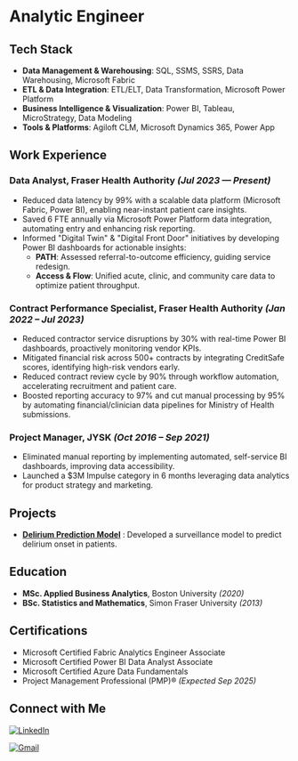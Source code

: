 # Analytic Engineer

## Tech Stack

- **Data Management & Warehousing**: SQL, SSMS, SSRS, Data Warehousing, Microsoft Fabric 
- **ETL & Data Integration**: ETL/ELT, Data Transformation, Microsoft Power Platform  
- **Business Intelligence & Visualization**: Power BI, Tableau, MicroStrategy, Data Modeling  
- **Tools & Platforms**: Agiloft CLM, Microsoft Dynamics 365, Power App  

##  Work Experience

### **Data Analyst, Fraser Health Authority**  *(Jul 2023 — Present)*

- Reduced data latency by 99% with a scalable data platform (Microsoft Fabric, Power BI), enabling near-instant patient care insights.  
- Saved 6 FTE annually via Microsoft Power Platform data integration, automating entry and enhancing risk reporting.  
- Informed "Digital Twin" & "Digital Front Door" initiatives by developing Power BI dashboards for actionable insights:  
  - **PATH**: Assessed referral-to-outcome efficiency, guiding service redesign.  
  - **Access & Flow**: Unified acute, clinic, and community care data to optimize patient throughput.  

### **Contract Performance Specialist, Fraser Health Authority** *(Jan 2022 – Jul 2023)*

- Reduced contractor service disruptions by 30% with real-time Power BI dashboards, proactively monitoring vendor KPIs.  
- Mitigated financial risk across 500+ contracts by integrating CreditSafe scores, identifying high-risk vendors early.  
- Reduced contract review cycle by 90% through workflow automation, accelerating recruitment and patient care.  
- Boosted reporting accuracy to 97% and cut manual processing by 95% by automating financial/clinician data pipelines for Ministry of Health submissions.  

### **Project Manager, JYSK**  *(Oct 2016 – Sep 2021)*

- Eliminated manual reporting by implementing automated, self-service BI dashboards, improving data accessibility.  
- Launched a \$3M Impulse category in 6 months leveraging data analytics for product strategy and marketing.  


##  Projects

- **[Delirium Prediction Model](https://evehliu.github.io/Delirium/)** : Developed a surveillance model to predict delirium onset in patients.  
  

##  Education

- **MSc. Applied Business Analytics**, Boston University *(2020)*  
- **BSc. Statistics and Mathematics**, Simon Fraser University *(2013)*  


##  Certifications

- Microsoft Certified Fabric Analytics Engineer Associate  
- Microsoft Certified Power BI Data Analyst Associate  
- Microsoft Certified Azure Data Fundamentals  
- Project Management Professional (PMP)® *(Expected Sep 2025)*  


##  Connect with Me

[![LinkedIn](https://img.shields.io/badge/LinkedIn-Profile-blue?logo=linkedin&logoColor=white)](https://www.linkedin.com/in/evyliu/)

[![Gmail](https://img.shields.io/badge/Gmail-evehliu%40example.com-red?logo=gmail&logoColor=white)](mailto:evehliu@gmail.com)
